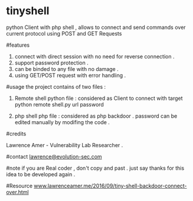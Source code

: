 # tinyshell
python Client with php shell , allows to connect and send commands over current protocol using POST and GET Requests 

#features 
1. connect with direct session with no need for reverse connection . 
2. support password protection . 
3. can be binded to any file with no damage . 
4. using GET/POST request with error handling . 

#usage 
the project contains of two files : 

1. Remote shell python file : considered as Client to connect with target 
python remote shell.py url password 

2. php shell php file : considered as php backdoor . 
password can be edited manually by modifing the code . 


#credits 

Lawrence Amer - Vulnerability Lab Researcher . 

#contact 
lawrence@evolution-sec.com 

#note 
if you are Real coder , don't copy and past . just say thanks for this idea to be developed again . 

#Resource
www.lawrenceamer.me/2016/09/tiny-shell-backdoor-connect-over.html

